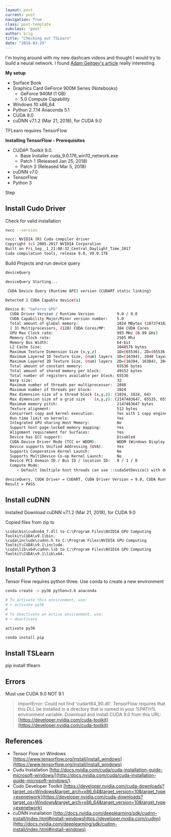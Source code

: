```yaml
---
layout: post
current: post
navigation: True
class: post-template
subclass: 'post'
author: brig
title: "Checking out TSLearn"
date: "2018-03-29"
---
```


I'm toying around with my new dashcam videos and thought I would try to build a neural network. I found [Adam Geitgey's article](https://medium.com/@ageitgey/machine-learning-is-fun-part-3-deep-learning-and-convolutional-neural-networks-f40359318721) really interesting.

**My setup**

- Surface Book
- Graphics Card GeForce 900M Series (Notebooks)
    - GeForce 940M (1 GB)
    - 5.0 Compute Capability
- Windows 10 x86_64
- Python 2.7.14 Anaconda 5.1
- CUDA 9.0
- cuDNN v7.1.2 (Mar 21, 2018), for CUDA 9.0

TFLearn requires TensorFlow

**Installing TensorFlow - Prerequisites**

- CUDA® Toolkit 9.0.
    - Base Installer cuda_9.0.176_win10_network.exe
    - Patch 1 (Released Jan 25, 2018)
    - Patch 3 (Released Mar 5, 2018)
- cuDNN v7.0
- TensorFlow
- Python 3

Step

## Install Cudo Driver

Check for valid installation

```bash
nvcc --version

nvcc: NVIDIA (R) Cuda compiler driver
Copyright (c) 2005-2017 NVIDIA Corporation
Built on Fri_Sep__1_21:08:32_Central_Daylight_Time_2017
Cuda compilation tools, release 9.0, V9.0.176
```

Build Projects and run device query

```bash
deviceQuery

deviceQuery Starting...

 CUDA Device Query (Runtime API) version (CUDART static linking)

Detected 1 CUDA Capable device(s)

Device 0: "GeForce GPU"
  CUDA Driver Version / Runtime Version          9.0 / 9.0
  CUDA Capability Major/Minor version number:    5.0
  Total amount of global memory:                 1024 MBytes (1073741824 bytes)
  ( 3) Multiprocessors, (128) CUDA Cores/MP:     384 CUDA Cores
  GPU Max Clock rate:                            993 MHz (0.99 GHz)
  Memory Clock rate:                             2505 Mhz
  Memory Bus Width:                              64-bit
  L2 Cache Size:                                 1048576 bytes
  Maximum Texture Dimension Size (x,y,z)         1D=(65536), 2D=(65536, 65536), 3D=(4096, 4096, 4096)
  Maximum Layered 1D Texture Size, (num) layers  1D=(16384), 2048 layers
  Maximum Layered 2D Texture Size, (num) layers  2D=(16384, 16384), 2048 layers
  Total amount of constant memory:               65536 bytes
  Total amount of shared memory per block:       49152 bytes
  Total number of registers available per block: 65536
  Warp size:                                     32
  Maximum number of threads per multiprocessor:  2048
  Maximum number of threads per block:           1024
  Max dimension size of a thread block (x,y,z): (1024, 1024, 64)
  Max dimension size of a grid size    (x,y,z): (2147483647, 65535, 65535)
  Maximum memory pitch:                          2147483647 bytes
  Texture alignment:                             512 bytes
  Concurrent copy and kernel execution:          Yes with 1 copy engine(s)
  Run time limit on kernels:                     Yes
  Integrated GPU sharing Host Memory:            No
  Support host page-locked memory mapping:       Yes
  Alignment requirement for Surfaces:            Yes
  Device has ECC support:                        Disabled
  CUDA Device Driver Mode (TCC or WDDM):         WDDM (Windows Display Driver Model)
  Device supports Unified Addressing (UVA):      Yes
  Supports Cooperative Kernel Launch:            No
  Supports MultiDevice Co-op Kernel Launch:      No
  Device PCI Domain ID / Bus ID / location ID:   0 / 1 / 0
  Compute Mode:
     < Default (multiple host threads can use ::cudaSetDevice() with device simultaneously) >

deviceQuery, CUDA Driver = CUDART, CUDA Driver Version = 9.0, CUDA Runtime Version = 9.0, NumDevs = 1
Result = PASS

```

## Install cuDNN

Installed Download cuDNN v7.1.2 (Mar 21, 2018), for CUDA 9.0

Copied files from zip to

```dos
\cuda\bin\cudnn64_7.dll to C:\Program Files\NVIDIA GPU Computing Toolkit\CUDA\v9.1\bin. 
\cuda\include\cudnn.h to C:\Program Files\NVIDIA GPU Computing Toolkit\CUDA\v9.1\include. 
\cuda\lib\x64\cudnn.lib to C:\Program Files\NVIDIA GPU Computing Toolkit\CUDA\v9.1\lib\x64.
```

## Install Python 3

Tensor Flow requires python three. Use conda to create a new environment

```bash
conda create -n py36 python=3.6 anaconda

# To activate this environment, use:
# > activate py36
#
# To deactivate an active environment, use:
# > deactivate

activate py36

conda install pip
```

## Install TSLearn

pip install tflearn

## Errors

Must use CUDA 9.0 NOT 9.1

> ImportError: Could not find 'cudart64_90.dll'. TensorFlow requires that this DLL be installed in a directory that is named in your %PATH% environment variable. Download and install CUDA 9.0 from this URL: [https://developer.nvidia.com/cuda-toolkit](https://developer.nvidia.com/cuda-toolkit)

## **References**

- Tensor Flow on Windows [https://www.tensorflow.org/install/install_windows](https://www.tensorflow.org/install/install_windows)
- Cudu Installation [http://docs.nvidia.com/cuda/cuda-installation-guide-microsoft-windows/](http://docs.nvidia.com/cuda/cuda-installation-guide-microsoft-windows/)
- Cudo Developer Toolkit [https://developer.nvidia.com/cuda-downloads?target_os=Windows&target_arch=x86_64&target_version=10&target_type=exenetwork](https://developer.nvidia.com/cuda-downloads?target_os=Windows&target_arch=x86_64&target_version=10&target_type=exenetwork)
- cuDNN installation [http://docs.nvidia.com/deeplearning/sdk/cudnn-install/index.html#install-windowshttps://developer.nvidia.com/cudnn](http://docs.nvidia.com/deeplearning/sdk/cudnn-install/index.html#install-windows)
